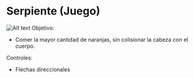 # Serpiente (Juego)

![Alt text](img/juego.png?raw=true "Juego")
Objetivo:
- Comer la mayor cantidad de naranjas, sin colisionar la cabeza con el cuerpo.

Controles:
- Flechas direccionales